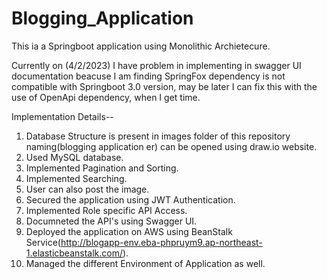 # Blogging_Application
 This ia a Springboot application using Monolithic Archietecure.


Currently on (4/2/2023) I have problem in implementing in swagger UI documentation beacuse I am finding SpringFox dependency is not compatible with Springboot 3.0 version, may be later I can fix this with the use of OpenApi dependency, when I get time. 


Implementation Details--

1. Database Structure is present in images folder of this repository naming(blogging application er) can be opened using draw.io website.
2. Used MySQL database.
3. Implemented Pagination and Sorting.
4. Implemented Searching.
5. User can also post the image.
6. Secured the application using JWT Authentication.
7. Implemented Role specific API Access.
8. Documneted the API's using Swagger UI.
9. Deployed the application on AWS using BeanStalk Service(http://blogapp-env.eba-phpruym9.ap-northeast-1.elasticbeanstalk.com/).
10. Managed the different Environment of Application as well. 
